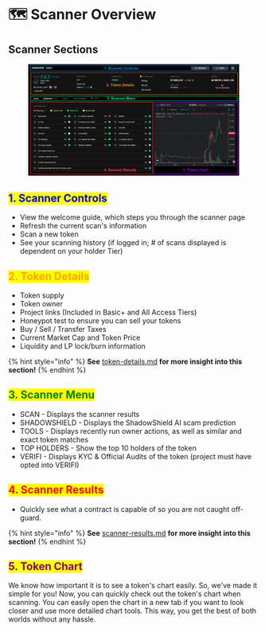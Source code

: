 # 🗺️ Scanner Overview

## Scanner Sections

<figure><img src="../../.gitbook/assets/Scanner_Sections.png" alt=""><figcaption></figcaption></figure>

## <mark style="color:blue;">1. Scanner Controls</mark>

* View the welcome guide, which steps you through the scanner page
* Refresh the current scan's information
* Scan a new token
* See your scanning history (if logged in; # of scans displayed is dependent on your holder Tier)



## <mark style="color:orange;">2. Token Details</mark>

* Token supply
* Token owner
* Project links (Included in Basic+ and All Access Tiers)
* Honeypot test to ensure you can sell your tokens
* Buy / Sell / Transfer Taxes
* Current Market Cap and Token Price
* Liquidity and LP lock/burn information

{% hint style="info" %}
**See** [token-details.md](token-details.md "mention") **for more insight into this section!**
{% endhint %}



## <mark style="color:green;">3. Scanner Menu</mark>

* SCAN - Displays the scanner results
* SHADOWSHIELD - Displays the ShadowShield AI scam prediction
* TOOLS - Displays recently run owner actions, as well as similar and exact token matches
* TOP HOLDERS - Show the top 10 holders of the token
* VERIFI - Displays KYC & Official Audits of the token (project must have opted into VERIFI)



## <mark style="color:red;">4. Scanner Results</mark>

* Quickly see what a contract is capable of so you are not caught off-guard.

{% hint style="info" %}
**See** [scanner-results.md](scanner-results.md "mention") **for more insight into this section!**
{% endhint %}



## <mark style="color:purple;">5. Token Chart</mark>

We know how important it is to see a token's chart easily. So, we've made it simple for you! Now, you can quickly check out the token's chart when scanning. You can easily open the chart in a new tab if you want to look closer and use more detailed chart tools. This way, you get the best of both worlds without any hassle.
